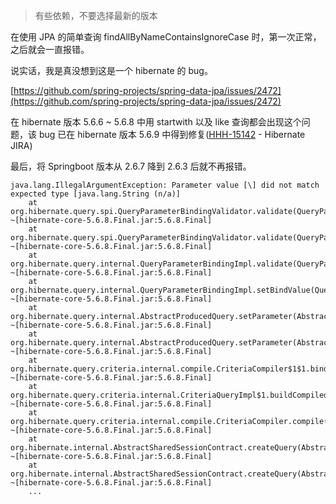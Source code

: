 > 有些依赖，不要选择最新的版本

在使用 JPA 的简单查询 findAllByNameContainsIgnoreCase 时，第一次正常，之后就会一直报错。

说实话，我是真没想到这是一个 hibernate 的 bug。

[https://github.com/spring-projects/spring-data-jpa/issues/2472](https://github.com/spring-projects/spring-data-jpa/issues/2472)

在 hibernate 版本 5.6.6 ~ 5.6.8 中用 startwith 以及 like 查询都会出现这个问题，该 bug 已在 hibernate 版本 5.6.9 中得到修复([HHH-15142](https://hibernate.atlassian.net/browse/HHH-15142) - Hibernate JIRA)

最后，将 Springboot 版本从 2.6.7 降到 2.6.3 后就不再报错。

```
java.lang.IllegalArgumentException: Parameter value [\] did not match expected type [java.lang.String (n/a)]
	at org.hibernate.query.spi.QueryParameterBindingValidator.validate(QueryParameterBindingValidator.java:54) ~[hibernate-core-5.6.8.Final.jar:5.6.8.Final]
	at org.hibernate.query.spi.QueryParameterBindingValidator.validate(QueryParameterBindingValidator.java:27) ~[hibernate-core-5.6.8.Final.jar:5.6.8.Final]
	at org.hibernate.query.internal.QueryParameterBindingImpl.validate(QueryParameterBindingImpl.java:90) ~[hibernate-core-5.6.8.Final.jar:5.6.8.Final]
	at org.hibernate.query.internal.QueryParameterBindingImpl.setBindValue(QueryParameterBindingImpl.java:55) ~[hibernate-core-5.6.8.Final.jar:5.6.8.Final]
	at org.hibernate.query.internal.AbstractProducedQuery.setParameter(AbstractProducedQuery.java:501) ~[hibernate-core-5.6.8.Final.jar:5.6.8.Final]
	at org.hibernate.query.internal.AbstractProducedQuery.setParameter(AbstractProducedQuery.java:122) ~[hibernate-core-5.6.8.Final.jar:5.6.8.Final]
	at org.hibernate.query.criteria.internal.compile.CriteriaCompiler$1$1.bind(CriteriaCompiler.java:141) ~[hibernate-core-5.6.8.Final.jar:5.6.8.Final]
	at org.hibernate.query.criteria.internal.CriteriaQueryImpl$1.buildCompiledQuery(CriteriaQueryImpl.java:364) ~[hibernate-core-5.6.8.Final.jar:5.6.8.Final]
	at org.hibernate.query.criteria.internal.compile.CriteriaCompiler.compile(CriteriaCompiler.java:171) ~[hibernate-core-5.6.8.Final.jar:5.6.8.Final]
	at org.hibernate.internal.AbstractSharedSessionContract.createQuery(AbstractSharedSessionContract.java:774) ~[hibernate-core-5.6.8.Final.jar:5.6.8.Final]
	at org.hibernate.internal.AbstractSharedSessionContract.createQuery(AbstractSharedSessionContract.java:114) ~[hibernate-core-5.6.8.Final.jar:5.6.8.Final]
    ...
```